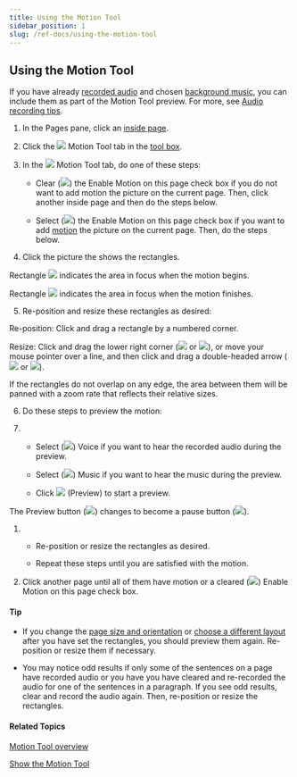 ```yaml
---
title: Using the Motion Tool
sidebar_position: 1
slug: /ref-docs/using-the-motion-tool
---
```


## Using the Motion Tool

If you have already [recorded audio](../Record_Audio/Talking_Book_Tool_overview.md) and chosen [background music](../Music_Tool/Music_Tool_overview.md), you can include them as part of the Motion Tool preview. For more, see [Audio recording tips](../Record_Audio/Recording_tips.md).

1.  In the Pages pane, click an [inside page](../../../Concepts/Inside_pages.md).
    
2.  Click the ![](/ref-docs-assets/images/Tasks/Edit_tasks/Motion_Tool/PanZoomIcon.png) Motion Tool tab in the [tool box](../../../Concepts/Tool_Box.md).
    
3.  In the ![](/ref-docs-assets/images/Tasks/Edit_tasks/Motion_Tool/PanZoomIcon.png) Motion Tool tab, do one of these steps:
    
    -   Clear (![](/ref-docs-assets/images/UncheckedBox.PNG)) the Enable Motion on this page check box if you do not want to add motion the picture on the current page. Then, click another inside page and then do the steps below.
        
    -   Select (![](/ref-docs-assets/images/CheckedBox.PNG)) the Enable Motion on this page check box if you want to add [motion](Motion_Tool_overview.md) the picture on the current page. Then, do the steps below.
        
4.  Click the picture the shows the rectangles.
    

Rectangle ![](/ref-docs-assets/images/Tasks/Edit_tasks/Motion_Tool/Rectangle1.png) indicates the area in focus when the motion begins.

Rectangle ![](/ref-docs-assets/images/Tasks/Edit_tasks/Motion_Tool/Rectangle2.png) indicates the area in focus when the motion finishes.

5.  Re-position and resize these rectangles as desired:
    

Re-position: Click and drag a rectangle by a numbered corner.

Resize: Click and drag the lower right corner (![](/ref-docs-assets/images/Tasks/Edit_tasks/Motion_Tool/CornerDrag1.png) or ![](/ref-docs-assets/images/Tasks/Edit_tasks/Motion_Tool/CornerDrag2.png)), or move your mouse pointer over a line, and then click and drag a double-headed arrow (![](/ref-docs-assets/images/Tasks/Edit_tasks/Motion_Tool/Rt_Lft%20(1).png) or ![](/ref-docs-assets/images/Tasks/Edit_tasks/Motion_Tool/UpDwn.png)).

If the rectangles do not overlap on any edge, the area between them will be panned with a zoom rate that reflects their relative sizes.

6.  Do these steps to preview the motion:
    

1.  -   Select (![](/ref-docs-assets/images/CheckedBox.PNG)) Voice if you want to hear the recorded audio during the preview.
        
    -   Select (![](/ref-docs-assets/images/CheckedBox.PNG)) Music if you want to hear the music during the preview.
        
    -   Click ![](/ref-docs-assets/images/Tasks/Edit_tasks/Motion_Tool/PreviewButton.png) (Preview) to start a preview.
        

The Preview button (![](/ref-docs-assets/images/Tasks/Edit_tasks/Motion_Tool/PreviewButton.png)) changes to become a pause button (![](/ref-docs-assets/images/Tasks/Edit_tasks/Motion_Tool/PauseButton.png)).

1.  -   Re-position or resize the rectangles as desired.
        
    -   Repeat these steps until you are satisfied with the motion.
        

7.  Click another page until all of them have motion or a cleared (![](/ref-docs-assets/images/UncheckedBox.PNG)) Enable Motion on this page check box.
    

#### Tip

-   If you change the [page size and orientation](../Choose_page_size_and_orientation.md) or [choose a different layout](../Choose_Different_Layout.md) after you have set the rectangles, you should preview them again. Re-position or resize them if necessary.
    
-   You may notice odd results if only some of the sentences on a page have recorded audio or you have you have cleared and re-recorded the audio for one of the sentences in a paragraph. If you see odd results, clear and record the audio again. Then, re-position or resize the rectangles.
    

#### Related Topics

[Motion Tool overview](Motion_Tool_overview.md)

[Show the Motion Tool](Show_the_Motion_Tool.md)